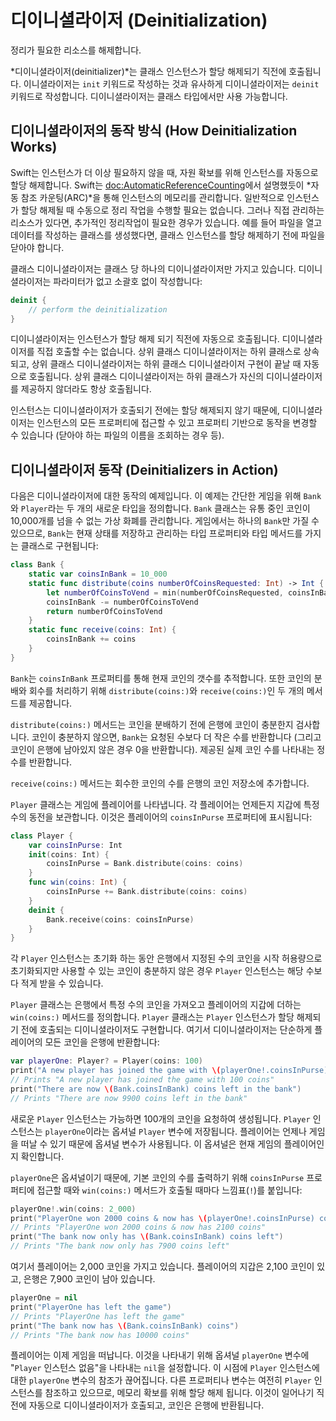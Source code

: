 # 디이니셜라이저 (Deinitialization)

정리가 필요한 리소스를 해제합니다.

*디이니셜라이저(deinitializer)*는 클래스 인스턴스가 할당 해제되기 직전에 호출됩니다.
이니셜라이저는 `init` 키워드로 작성하는 것과 유사하게
디이니셜라이저는 `deinit` 키워드로 작성합니다.
디이니셜라이저는 클래스 타입에서만 사용 가능합니다.

## 디이니셜라이저의 동작 방식 (How Deinitialization Works)

Swift는 인스턴스가 더 이상 필요하지 않을 때,
자원 확보를 위해 인스턴스를 자동으로 할당 해제합니다.
Swift는 <doc:AutomaticReferenceCounting>에서 설명했듯이
*자동 참조 카운팅(ARC)*을 통해
인스턴스의 메모리를 관리합니다.
일반적으로 인스턴스가 할당 해제될 때 수동으로 정리 작업을 수행할 필요는 없습니다.
그러나 직접 관리하는 리소스가 있다면,
추가적인 정리작업이 필요한 경우가 있습니다.
예를 들어 파일을 열고 데이터를 작성하는 클래스를 생성했다면,
클래스 인스턴스를 할당 해제하기 전에 파일을 닫아야 합니다.

클래스 디이니셜라이저는 클래스 당 하나의 디이니셜라이저만 가지고 있습니다.
디이니셜라이저는 파라미터가 없고
소괄호 없이 작성합니다:

```swift
deinit {
    // perform the deinitialization
}
```

<!--
  - test: `deinitializer`

  ```swifttest
  >> class Test {
  -> deinit {
        // perform the deinitialization
     }
  >> }
  ```
-->

디이니셜라이저는 인스턴스가 할당 해제 되기 직전에 자동으로 호출됩니다.
디이니셜라이저를 직접 호출할 수는 없습니다.
상위 클래스 디이니셜라이저는 하위 클래스로 상속되고,
상위 클래스 디이니셜라이저는 하위 클래스 디이니셜라이저 구현이 끝날 때
자동으로 호출됩니다.
상위 클래스 디이니셜라이저는 하위 클래스가 자신의 디이니셜라이저를 제공하지 않더라도
항상 호출됩니다.

인스턴스는 디이니셜라이저가 호출되기 전에는 할당 해제되지 않기 때문에,
디이니셜라이저는 인스턴스의 모든 프로퍼티에 접근할 수 있고
프로퍼티 기반으로 동작을 변경할 수 있습니다
(닫아야 하는 파일의 이름을 조회하는 경우 등).

## 디이니셜라이저 동작 (Deinitializers in Action)

다음은 디이니셜라이저에 대한 동작의 예제입니다.
이 예제는 간단한 게임을 위해 `Bank`와 `Player`라는 두 개의 새로운 타입을 정의합니다.
`Bank` 클래스는 유통 중인 코인이 10,000개를 넘을 수 없는
가상 화폐를 관리합니다.
게임에서는 하나의 `Bank`만 가질 수 있으므로,
`Bank`는 현재 상태를 저장하고 관리하는
타입 프로퍼티와 타입 메서드를 가지는 클래스로 구현됩니다:

```swift
class Bank {
    static var coinsInBank = 10_000
    static func distribute(coins numberOfCoinsRequested: Int) -> Int {
        let numberOfCoinsToVend = min(numberOfCoinsRequested, coinsInBank)
        coinsInBank -= numberOfCoinsToVend
        return numberOfCoinsToVend
    }
    static func receive(coins: Int) {
        coinsInBank += coins
    }
}
```

<!--
  - test: `deinitializer`

  ```swifttest
  -> class Bank {
        static var coinsInBank = 10_000
        static func distribute(coins numberOfCoinsRequested: Int) -> Int {
           let numberOfCoinsToVend = min(numberOfCoinsRequested, coinsInBank)
           coinsInBank -= numberOfCoinsToVend
           return numberOfCoinsToVend
        }
        static func receive(coins: Int) {
           coinsInBank += coins
        }
     }
  ```
-->

`Bank`는 `coinsInBank` 프로퍼티를 통해 현재 코인의 갯수를 추적합니다.
또한 코인의 분배와 회수를 처리하기 위해
`distribute(coins:)`와 `receive(coins:)`인 두 개의 메서드를 제공합니다.

`distribute(coins:)` 메서드는 코인을 분배하기 전에 은행에 코인이 충분한지 검사합니다.
코인이 충분하지 않으면,
`Bank`는 요청된 수보다 더 작은 수를 반환합니다
(그리고 코인이 은행에 남아있지 않은 경우 0을 반환합니다).
제공된 실제 코인 수를 나타내는 정수를 반환합니다.

`receive(coins:)` 메서드는 회수한 코인의 수를 은행의 코인 저장소에 추가합니다.

`Player` 클래스는 게임에 플레이어를 나타냅니다.
각 플레이어는 언제든지 지갑에 특정 수의 동전을 보관합니다.
이것은 플레이어의 `coinsInPurse` 프로퍼티에 표시됩니다:

```swift
class Player {
    var coinsInPurse: Int
    init(coins: Int) {
        coinsInPurse = Bank.distribute(coins: coins)
    }
    func win(coins: Int) {
        coinsInPurse += Bank.distribute(coins: coins)
    }
    deinit {
        Bank.receive(coins: coinsInPurse)
    }
}
```

<!--
  - test: `deinitializer`

  ```swifttest
  -> class Player {
        var coinsInPurse: Int
        init(coins: Int) {
           coinsInPurse = Bank.distribute(coins: coins)
        }
        func win(coins: Int) {
           coinsInPurse += Bank.distribute(coins: coins)
        }
        deinit {
           Bank.receive(coins: coinsInPurse)
        }
     }
  ```
-->

각 `Player` 인스턴스는 초기화 하는 동안 은행에서 지정된 수의 코인을
시작 허용량으로 초기화되지만
사용할 수 있는 코인이 충분하지 않은 경우
`Player` 인스턴스는 해당 수보다 적게 받을 수 있습니다.

`Player` 클래스는 은행에서 특정 수의 코인을 가져오고
플레이어의 지갑에 더하는
`win(coins:)` 메서드를 정의합니다.
`Player` 클래스는 `Player` 인스턴스가 할당 해제되기 전에 호출되는
디이니셜라이저도 구현합니다.
여기서 디이니셜라이저는 단순하게 플레이어의 모든 코인을 은행에 반환합니다:

```swift
var playerOne: Player? = Player(coins: 100)
print("A new player has joined the game with \(playerOne!.coinsInPurse) coins")
// Prints "A new player has joined the game with 100 coins"
print("There are now \(Bank.coinsInBank) coins left in the bank")
// Prints "There are now 9900 coins left in the bank"
```

<!--
  - test: `deinitializer`

  ```swifttest
  -> var playerOne: Player? = Player(coins: 100)
  -> print("A new player has joined the game with \(playerOne!.coinsInPurse) coins")
  <- A new player has joined the game with 100 coins
  -> print("There are now \(Bank.coinsInBank) coins left in the bank")
  <- There are now 9900 coins left in the bank
  ```
-->

새로운 `Player` 인스턴스는 가능하면 100개의 코인을 요청하여 생성됩니다.
`Player` 인스턴스는 `playerOne`이라는 옵셔널 `Player` 변수에 저장됩니다.
플레이어는 언제나 게임을 떠날 수 있기 때문에 옵셔널 변수가 사용됩니다.
이 옵셔널은 현재 게임의 플레이어인지 확인합니다.

`playerOne`은 옵셔널이기 때문에, 기본 코인의 수를 출력하기 위해 `coinsInPurse` 프로퍼티에 접근할 때와
`win(coins:)` 메서드가 호출될 때마다
느낌표(`!`)를 붙입니다:

```swift
playerOne!.win(coins: 2_000)
print("PlayerOne won 2000 coins & now has \(playerOne!.coinsInPurse) coins")
// Prints "PlayerOne won 2000 coins & now has 2100 coins"
print("The bank now only has \(Bank.coinsInBank) coins left")
// Prints "The bank now only has 7900 coins left"
```

<!--
  - test: `deinitializer`

  ```swifttest
  -> playerOne!.win(coins: 2_000)
  -> print("PlayerOne won 2000 coins & now has \(playerOne!.coinsInPurse) coins")
  <- PlayerOne won 2000 coins & now has 2100 coins
  -> print("The bank now only has \(Bank.coinsInBank) coins left")
  <- The bank now only has 7900 coins left
  ```
-->

여기서 플레이어는 2,000 코인을 가지고 있습니다.
플레이어의 지갑은 2,100 코인이 있고,
은행은 7,900 코인이 남아 있습니다.

```swift
playerOne = nil
print("PlayerOne has left the game")
// Prints "PlayerOne has left the game"
print("The bank now has \(Bank.coinsInBank) coins")
// Prints "The bank now has 10000 coins"
```

<!--
  - test: `deinitializer`

  ```swifttest
  -> playerOne = nil
  -> print("PlayerOne has left the game")
  <- PlayerOne has left the game
  -> print("The bank now has \(Bank.coinsInBank) coins")
  <- The bank now has 10000 coins
  ```
-->

플레이어는 이제 게임을 떠납니다.
이것을 나타내기 위해 옵셔널 `playerOne` 변수에
"`Player` 인스턴스 없음"을 나타내는 `nil`을 설정합니다.
이 시점에
`Player` 인스턴스에 대한 `playerOne` 변수의 참조가 끊어집니다.
다른 프로퍼티나 변수는 여전히 `Player` 인스턴스를 참조하고 있으므로,
메모리 확보를 위해 할당 해제 됩니다.
이것이 일어나기 직전에 자동으로 디이니셜라이저가 호출되고,
코인은 은행에 반환됩니다.

<!--
This source file is part of the Swift.org open source project

Copyright (c) 2014 - 2022 Apple Inc. and the Swift project authors
Licensed under Apache License v2.0 with Runtime Library Exception

See https://swift.org/LICENSE.txt for license information
See https://swift.org/CONTRIBUTORS.txt for the list of Swift project authors
-->
